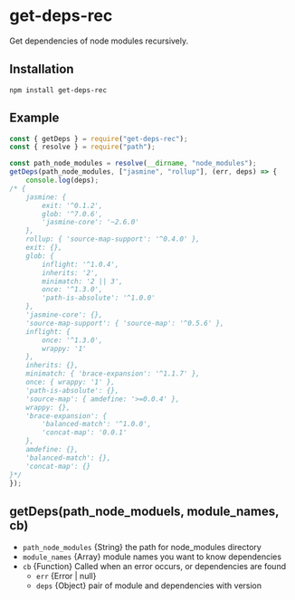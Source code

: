 # get-deps-rec

Get dependencies of node modules recursively.

## Installation

    npm install get-deps-rec


## Example

~~~ javascript
const { getDeps } = require("get-deps-rec");
const { resolve } = require("path");

const path_node_modules = resolve(__dirname, "node_modules");
getDeps(path_node_modules, ["jasmine", "rollup"], (err, deps) => {
    console.log(deps);
/* {
    jasmine: {
        exit: '^0.1.2',
        glob: '^7.0.6',
        'jasmine-core': '~2.6.0'
    },
    rollup: { 'source-map-support': '^0.4.0' },
    exit: {},
    glob: {
        inflight: '^1.0.4',
        inherits: '2',
        minimatch: '2 || 3',
        once: '^1.3.0',
        'path-is-absolute': '^1.0.0'
    },
    'jasmine-core': {},
    'source-map-support': { 'source-map': '^0.5.6' },
    inflight: {
        once: '^1.3.0',
        wrappy: '1'
    },
    inherits: {},
    minimatch: { 'brace-expansion': '^1.1.7' },
    once: { wrappy: '1' },
    'path-is-absolute': {},
    'source-map': { amdefine: '>=0.0.4' },
    wrappy: {},
    'brace-expansion': {
        'balanced-match': '^1.0.0',
        'concat-map': '0.0.1'
    },
    amdefine: {},
    'balanced-match': {},
    'concat-map': {}
}*/
});
~~~


## getDeps(path_node_moduels, module_names, cb)

* `path_node_modules` {String} the path for node_modules directory
* `module_names` {Array<String>} module names you want to know dependencies
* `cb` {Function} Called when an error occurs, or dependencies are found
  * `err` {Error | null}
  * `deps` {Object} pair of module and dependencies with version
